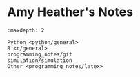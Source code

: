 # Amy Heather's Notes

```{toctree}
:maxdepth: 2

Python <python/general>
R <r/general>
programming_notes/git
simulation/simulation
Other <programming_notes/latex>
```